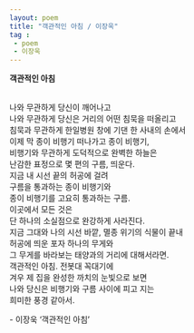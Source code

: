 ```yaml
---
layout: poem
title: "객관적인 아침 / 이장욱"
tag :
 - poem
 - 이장욱
---
```



**객관적인 아침**     
<br>

나와 무관하게 당신이 깨어나고  
나와 무관하게 당신은 거리의 어떤 침묵을 떠올리고  
침묵과 무관하게 한일병원 창에 기댄 한 사내의 손에서  
이제 막 종이 비행기 떠나가고 종이 비행기,  
비행기와 무관하게 도덕적으로 완벽한 하늘은  
난감한 표정으로 몇 편의 구름, 띄운다.  
지금 내 시선 끝의 허공에 걸려  
구름을 통과하는 종이 비행기와  
종이 비행기를 고요히 통과하는 구름.  
이곳에서 모든 것은  
단 하나의 소실점으로 완강하게 사라진다.  
지금 그대와 나의 시선 바깥, 멸종 위기의 식물이 끝내  
허공에 띄운 포자 하나의 무게와  
그 무게를 바라보는 태양과의 거리에 대해서라면.  
객관적인 아침. 전봇대 꼭대기에  
겨우 제 집을 완성한 까치의 눈빛으로 보면  
나와 당신은 비행기와 구름 사이에 피고 지는  
희미한 풍경 같아서.  



\- 이장욱 ‘객관적인 아침’    
